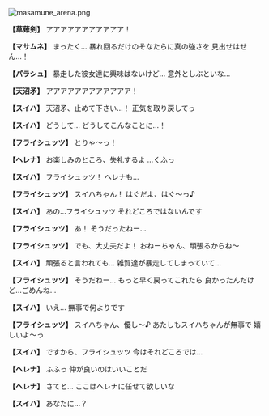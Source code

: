 
![masamune_arena.png](../images/backgrounds/masamune_arena.png)

**【草薙剣】**
アアアアアアアアアアア！

**【マサムネ】**
まったく…
暴れ回るだけのそなたらに真の強さを
見出せはせん…！

**【パラシュ】**
暴走した彼女達に興味はないけど…
意外としぶといな…

**【天沼矛】**
アアアアアアアアアアアア！

**【スイハ】**
天沼矛、止めて下さい…！
正気を取り戻してっ

**【スイハ】**
どうして…
どうしてこんなことに…！

**【フライシュッツ】**
とりゃ～っ！

**【ヘレナ】**
お楽しみのところ、失礼するよ
…くふっ

**【スイハ】**
フライシュッツ！
ヘレナも…

**【フライシュッツ】**
スイハちゃん！
はぐだよ、はぐ～っ♪

**【スイハ】**
あの…フライシュッツ
それどころではないんです

**【フライシュッツ】**
あ！
そうだったねー…

**【フライシュッツ】**
でも、大丈夫だよ！
おねーちゃん、頑張るからね～

**【スイハ】**
頑張ると言われても…
雑賀達が暴走してしまっていて…

**【フライシュッツ】**
そうだねー…
もっと早く戻ってこれたら
良かったんだけど…ごめんね…

**【スイハ】**
いえ…
無事で何よりです

**【フライシュッツ】**
スイハちゃん、優し～♪
あたしもスイハちゃんが無事で
嬉しいよ～っ

**【スイハ】**
ですから、フライシュッツ
今はそれどころでは…

**【ヘレナ】**
ふふっ
仲が良いのはいいことだ

**【ヘレナ】**
さてと…
ここはヘレナに任せて欲しいな

**【スイハ】**
あなたに…？